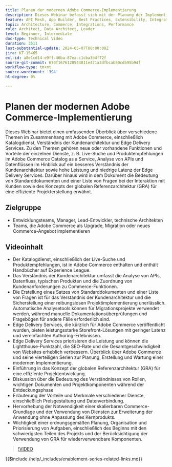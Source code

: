 ```yaml
---
title: Planen der modernen Adobe Commerce-Implementierung
description: Dieses Webinar befasst sich mit der Planung der Implementierung eines modernen Commerce-Systems, insbesondere Adobe Commerce, und umfasst Diskussionen zur Entdeckungsphase, zu Diensten, globaler Referenzarchitektur, Frontend-Entwicklungspraktiken und Best Practices.
feature: API Mesh, App Builder, Best Practices, Extensibility, Integration
topic: Architecture, Commerce, Integrations, Performance
role: Architect, Data Architect, Leader
level: Beginner, Intermediate
doc-type: Technical Video
duration: 3511
last-substantial-update: 2024-05-07T00:00:00Z
jira: KT-15465
exl-id: a8e1cd14-e9ff-46ba-87ea-c1cba3b4f72f
source-git-commit: 670f1676128544811e471a3dfbcab80cdb95b94f
workflow-type: tm+mt
source-wordcount: '394'
ht-degree: 0%

---
```


# Planen der modernen Adobe Commerce-Implementierung

Dieses Webinar bietet einen umfassenden Überblick über verschiedene Themen im Zusammenhang mit Adobe Commerce, einschließlich Katalogdienst, Verständnis der Kundenarchitektur und Edge Delivery Services.
&#x200B;Zu den Themen gehören neue oder vorhandene Funktionen und Vorteile der einzelnen Dienste, z. B. Live-Suche und Produktempfehlungen im Adobe Commerce Catalog as a Service, Analyse von APIs und Datenflüssen im Hinblick auf ein besseres Verständnis der Kundenarchitektur sowie hohe Leistung und niedrige Latenz der Edge Delivery Services. Darüber hinaus wird in dem Dokument die Bedeutung von Standarddokumenten und einer Liste von Fragen bei der Interaktion mit Kunden sowie des Konzepts der globalen Referenzarchitektur (GRA) für eine effiziente Projekterstellung erwähnt.

## Zielgruppe

* Entwicklungsteams, Manager, Lead-Entwickler, technische Architekten
* Teams, die Adobe Commerce als Upgrade, Migration oder neues Commerce-Angebot implementieren

## Videoinhalt

* Der Katalogdienst, einschließlich der Live-Suche und Produktempfehlungen, ist in Adobe Commerce enthalten und enthält Handbücher auf Experience League.
* Das Verständnis der Kundenarchitektur umfasst die Analyse von APIs, Datenfluss, typischen Produkten und die Zuordnung von Kundenanforderungen zu Commerce-Funktionen.
* Die Erstellung eines Satzes von Standarddokumenten und einer Liste von Fragen ist für das Verständnis der Kundenarchitektur und die Sicherstellung einer reibungslosen Projektimplementierung unerlässlich.
Automatische Analysetools können für Migrationsprojekte verwendet werden, während manuelle Dokumentationsüberprüfungen und Fragebögen für andere Fälle erforderlich sind.
* Edge Delivery Services, die kürzlich für Adobe Commerce veröffentlicht wurden, bieten leistungsstarke Storefront-Lösungen mit geringer Latenz und vereinfachten Authoring-Erlebnissen.
* Edge Delivery Services priorisieren die Leistung und können die Lightthouse-Punktzahl, die SEO-Rate und die Gesamtgeschwindigkeit von Websites erheblich verbessern.
Überblick über Adobe Commerce und seine vierteiligen Serien zur Planung, Erstellung und Wartung einer modernen Implementierung.
* Einführung in das Konzept der globalen Referenzarchitektur (GRA) für eine effiziente Projektentwicklung.
* Diskussion über die Bedeutung des Verständnisses von Rollen, wichtigen Dokumenten und Projektkomponenten während der Entdeckungsphase
* Erläuterung der Vorteile und Merkmale verschiedener Dienste, einschließlich Preisgestaltung und Datenverbindung.
* Hervorhebung der Notwendigkeit einer skalierbaren Commerce-Grundlage und der Verwendung von Diensten zur Erweiterung der Anwendung ohne Anpassung des Kernprodukts.
* Wichtigkeit einer ordnungsgemäßen Planung, Organisation und Priorisierung von Aufgaben, einschließlich des Beginns mit den schwierigsten Teilen des Projekts und der Berücksichtigung der Verwendung von GRA für wiederverwendbare Komponenten.

>[!VIDEO](https://video.tv.adobe.com/v/3428987?learn=on)

{{$include /help/_includes/enablement-series-related-links.md}}
